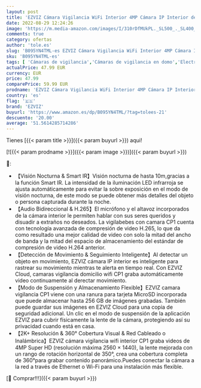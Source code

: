 ```yaml
---
layout: post
title: 'EZVIZ Cámara Vigilancia WiFi Interior 4MP Cámara IP Interior de Seguridad 360° con Detección de Movimiento Seguimiento Auto  Audio Bidireccional Modo de Privacidad  Compatible con Alexa  Modelo CP1'
date: 2022-08-29 12:24:26
image: 'https://m.media-amazon.com/images/I/310rDfMUkPL._SL500_._SL400_.jpg'
comments: true
category: ofertas
author: 'tole.es'
slug: 'B095YN4TML-es EZVIZ Cámara Vigilancia WiFi Interior 4MP Cámara IP...'
sku: 'B095YN4TML-es'
tags: [ 'Cámaras de vigilancia','Cámaras de vigilancia en domo','Electrónica','Fotografía y videocámaras','alexa','ezviz','🇪🇸', ]
actualPrice: 47.99 EUR
currency: EUR
price: 47.99
comparePrice: 59.99 EUR
prodname: 'EZVIZ Cámara Vigilancia WiFi Interior 4MP Cámara IP Interior de Seguridad 360° con Detección de Movimiento Seguimiento Auto  Audio Bidireccional Modo de Privacidad  Compatible con Alexa  Modelo CP1'
country: 'es'
flag: '🇪🇸'
brand: 'EZVIZ'
buyurl: 'https://www.amazon.es/dp/B095YN4TML/?tag=tolees-21'
descuento: '20.00'
average: '51.5614285714286'
---
```


Tienes [{{< param title >}}]({{< param buyurl >}}) aqui!

[![{{< param prodname >}}]({{< param image >}})]({{< param buyurl >}})

🔎:

- 【Visión Nocturna & Smart IR】Visión nocturna de hasta 10m,gracias a la función Smart IR. La intensidad de la iluminación LED infrarroja se ajusta automáticamente para evitar la sobre exposición en el modo de visión nocturna, de este modo se puede obtener más detalles del objeto o persona capturada durante la noche.
- 【Audio Bidireccional & H.265】El micrófono y el altavoz incorporados de la cámara interior le permiten hablar con sus seres queridos y disuadir a extraños no deseados. La vigilabebes con camara CP1 cuenta con tecnología avanzada de compresión de video H.265, lo que da como resultado una mejor calidad de video con solo la mitad del ancho de banda y la mitad del espacio de almacenamiento del estándar de compresión de video H.264 anterior.
- 【Detección de Movimiento & Seguimiento Inteligente】Al detectar un objeto en movimiento, EZVIZ cámara IP interior es inteligente para rastrear su movimiento mientras te alerta en tiempo real. Con EZVIZ Cloud, camaras vigilancia domicilio wifi CP1 graba automáticamente video continuamente al derectar movimiento.
- 【Modo de Suspensión y Almacenamiento Flexible】EZVIZ camara vigilancia CP1 viene con una ranura para tarjeta MicroSD incorporada que puede almacenar hasta 256 GB de imágenes grabadas. También puede guardar sus imágenes en EZVIZ Cloud para una copia de seguridad adicional. Un clic en el modo de suspensión de la aplicación EZVIZ para cubrir físicamente la lente de la cámara, protegiendo así su privacidad cuando está en casa.
- 【2K+ Resolución & 360​​° Cobertura Visual & Red Cableado o Inalámbrica】EZVIZ cámara vigilancia wifi interior CP1 graba videos de 4MP Super HD (resolución máxima 2560 × 1440), la lente mejorada con un rango de rotación horizontal de 350°, crea una cobertura completa de 360°para grabar contenido panorámico.Puedes conectar la cámara a la red a través de Ethernet o Wi-Fi para una instalación más flexible.

[🛒 Comprar!!!]({{< param buyurl >}})
